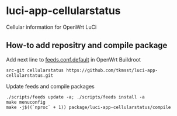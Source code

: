 # luci-app-cellularstatus

Cellular information for OpenWrt LuCi

## How-to add repositry and compile package

Add next line to [feeds.conf.default](https://github.com/openwrt/openwrt/blob/main/feeds.conf.default) in OpenWrt Buildroot

```
src-git cellularstatus https://github.com/tkmsst/luci-app-cellularstatus.git
```

Update feeds and compile packages

```
./scripts/feeds update -a; ./scripts/feeds install -a
make menuconfig
make -j$((`nproc` + 1)) package/luci-app-cellularstatus/compile

